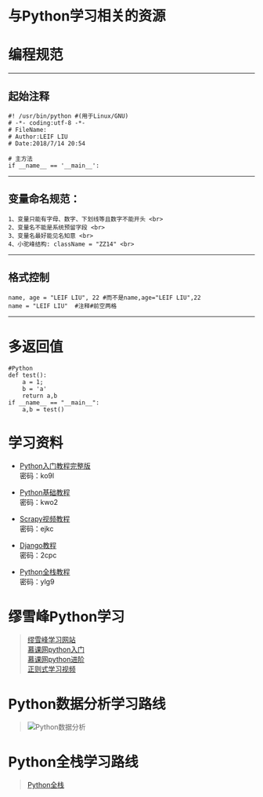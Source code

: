 # 与Python学习相关的资源

# 编程规范
---
## 起始注释
```
#! /usr/bin/python #(用于Linux/GNU)
# -*- coding:utf-8 -*-
# FileName:
# Author:LEIF LIU
# Date:2018/7/14 20:54

# 主方法
if __name__ == '__main__':
```
---
## 变量命名规范：
>
    1、变量只能有字母、数字、下划线等且数字不能开头 <br>
    2、变量名不能是系统预留字段 <br>
    3、变量名最好能见名知意 <br>
    4、小驼峰结构: className = "ZZ14" <br>
---
## 格式控制
```
name, age = "LEIF LIU", 22 #而不是name,age="LEIF LIU",22
name = "LEIF LIU"  #注释#前空两格

```

---
# 多返回值
```
#Python
def test():
    a = 1;
    b = 'a'
    return a,b
if __name__ == "__main__":
    a,b = test()
```
# 学习资料
* [Python入门教程完整版](https://pan.baidu.com/s/1gFpFL3ZmpD7ZpF4Syaupdw ) <br>
密码：ko9l
* [Python基础教程](http://pan.baidu.com/s/1cgZahg ) <br>
密码：kwo2
* [Scrapy视频教程](https://pan.baidu.com/s/1oAecEIQ) <br>
密码：ejkc

* [Django教程](http://pan.baidu.com/s/1hs5tsPI )<br>
密码：2cpc

* [Python全栈教程](https://pan.baidu.com/s/1eTUjYRS) <br>
密码：ylg9

# 缪雪峰Python学习
> [缪雪峰学习网站](https://www.liaoxuefeng.com/wiki) <br>
> [ 慕课网python入门](http://www.imooc.com/learn/177) <br>
> [慕课网python进阶](http://www.imooc.com/learn/317) <br>
> [正则式学习视频](http://www.imooc.com/learn/550) <br>

# Python数据分析学习路线
> ![Python数据分析](https://pic2.zhimg.com/80/v2-fd2d02fd5c166c2fc81d0733ae185294_hd.jpg)

# Python全栈学习路线

> [Python全栈](https://www.jianshu.com/p/44f67386dc0e)
